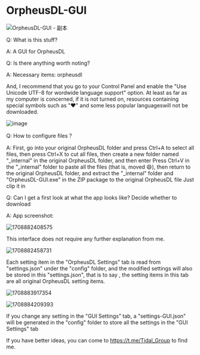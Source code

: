 # OrpheusDL-GUI
![OrpheusDL-GUI - 副本](https://github.com/liusitusha/OrpheusDL-GUI/assets/108543708/bfa5f2a5-3ff5-4cb1-b4eb-cfdcc9be7041)

Q: What is this stuff?

A: A GUI for OrpheusDL

Q: Is there anything worth noting?

A: Necessary items: orpheusdl

And, I recommend that you go to your Control Panel and enable the "Use Unicode UTF-8 for wordwide language support" option. At least as far as my computer is concerned, if it is not turned on, resources containing special symbols such as "♥" and some less popular languages ​​will not be downloaded.

![image](https://github.com/liusitusha/OrpheusDL-GUI/assets/108543708/0f7a0597-90e5-4622-a898-3b642a52b773)

Q: How to configure files？

A: First, go into your original OrpheusDL folder and press Ctrl+A to select all files, then press Ctrl+X to cut all files, then create a new folder named "_internal" in the original OrpheusDL folder, and then enter Press Ctrl+V in the "_internal" folder to paste all the files (that is, moved 😄), then return to the original OrpheusDL folder, and extract the "_internal" folder and "OrpheusDL-GUI.exe" in the ZIP package to the original OrpheusDL file Just clip it in

Q: Can I get a first look at what the app looks like? Decide whether to download

A: App screenshot:

![1708882408575](https://github.com/liusitusha/OrpheusDL-GUI/assets/108543708/69383af4-984c-424e-a926-93a5ceec8fad)

This interface does not require any further explanation from me.


![1708882458731](https://github.com/liusitusha/OrpheusDL-GUI/assets/108543708/782b1944-97af-4a80-b5af-be5cd02b5dec)

Each setting item in the "OrpheusDL Settings" tab is read from "settings.json" under the "config" folder, and the modified settings will also be stored in this "settings.json", that is to say , the setting items in this tab are all original OrpheusDL setting items.


![1708883917354](https://github.com/liusitusha/OrpheusDL-GUI/assets/108543708/a3196272-5b3b-4627-8673-59af27cc8c63)

![1708884209393](https://github.com/liusitusha/OrpheusDL-GUI/assets/108543708/2173ba89-f2ed-4d51-a7d4-7e2d2ad39bff)

If you change any setting in the "GUI Settings" tab, a "settings-GUI.json" will be generated in the "config" folder to store all the settings in the "GUI Settings" tab

If you have better ideas, you can come to https://t.me/Tidal_Group to find me.
